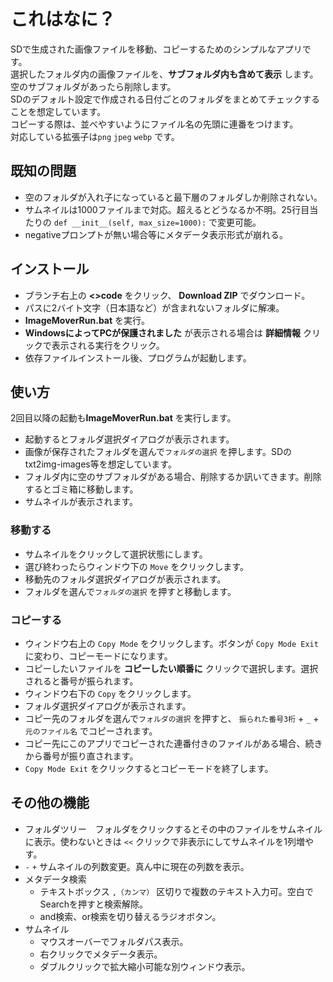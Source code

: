 # これはなに？
SDで生成された画像ファイルを移動、コピーするためのシンプルなアプリです。\
選択したフォルダ内の画像ファイルを、**サブフォルダ内も含めて表示** します。\
空のサブフォルダがあったら削除します。\
SDのデフォルト設定で作成される日付ごとのフォルダをまとめてチェックすることを想定しています。\
コピーする際は、並べやすいようにファイル名の先頭に連番をつけます。\
対応している拡張子は`png` `jpeg` `webp` です。
## 既知の問題
- 空のフォルダが入れ子になっていると最下層のフォルダしか削除されない。
- サムネイルは1000ファイルまで対応。超えるとどうなるか不明。25行目当たりの `def __init__(self, max_size=1000):` で変更可能。
- negativeプロンプトが無い場合等にメタデータ表示形式が崩れる。

## インストール
- ブランチ右上の **<>code** をクリック、 **Download ZIP** でダウンロード。
- パスに2バイト文字（日本語など）が含まれないフォルダに解凍。
- **ImageMoverRun.bat** を実行。
- **WindowsによってPCが保護されました** が表示される場合は **詳細情報** クリックで表示される実行をクリック。
- 依存ファイルインストール後、プログラムが起動します。
## 使い方
2回目以降の起動も**ImageMoverRun.bat** を実行します。
- 起動するとフォルダ選択ダイアログが表示されます。
- 画像が保存されたフォルダを選んで`フォルダの選択` を押します。SDのtxt2img-images等を想定しています。
- フォルダ内に空のサブフォルダがある場合、削除するか訊いてきます。削除するとゴミ箱に移動します。
- サムネイルが表示されます。
### 移動する
- サムネイルをクリックして選択状態にします。
- 選び終わったらウィンドウ下の `Move` をクリックします。
- 移動先のフォルダ選択ダイアログが表示されます。
- フォルダを選んで`フォルダの選択` を押すと移動します。
### コピーする
- ウィンドウ右上の `Copy Mode` をクリックします。ボタンが `Copy Mode Exit` に変わり、コピーモードになります。
- コピーしたいファイルを **コピーしたい順番に** クリックで選択します。選択されると番号が振られます。
- ウィンドウ右下の `Copy` をクリックします。
- フォルダ選択ダイアログが表示されます。
- コピー先のフォルダを選んで`フォルダの選択` を押すと、 `振られた番号3桁` + `_` + `元のファイル名` でコピーされます。
- コピー先にこのアプリでコピーされた連番付きのファイルがある場合、続きから番号が振り直されます。
- `Copy Mode Exit` をクリックするとコピーモードを終了します。
## その他の機能
- フォルダツリー　フォルダをクリックするとその中のファイルをサムネイルに表示。使わないときは `<<` クリックで非表示にしてサムネイルを1列増やす。
- `-` `+` サムネイルの列数変更。真ん中に現在の列数を表示。
- メタデータ検索
  - テキストボックス `,（カンマ）` 区切りで複数のテキスト入力可。空白でSearchを押すと検索解除。
  - and検索、or検索を切り替えるラジオボタン。
- サムネイル
  - マウスオーバーでフォルダパス表示。
  - 右クリックでメタデータ表示。
  - ダブルクリックで拡大縮小可能な別ウィンドウ表示。


